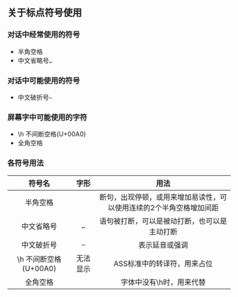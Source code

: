 ## 关于标点符号使用
### 对话中经常使用的符号
* 半角空格` `
* 中文省略号`…`
### 对话中可能使用的符号
* 中文破折号`—`
### 屏幕字中可能使用的字符
* \h 不间断空格(U+00A0)
* 全角空格`　`


### 各符号用法
符号名                | 字形    | 用法
:-:                   | :-:     | :-:
半角空格               | ` `     | 断句，出现停顿，或用来增加易读性，可以使用连续的2个半角空格增加间距
中文省略号             | `…`     | 语句被打断，可以是被动打断，也可以是主动打断
中文破折号             | `—`     | 表示延音或强调
\h 不间断空格(U+00A0)  | 无法显示 | ASS标准中的转译符，用来占位
全角空格               | `　`    | 字体中没有\h时，用来代替
